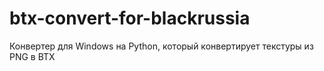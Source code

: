 # btx-convert-for-blackrussia
Конвертер для Windows на Python, который конвертирует текстуры из PNG в BTX
